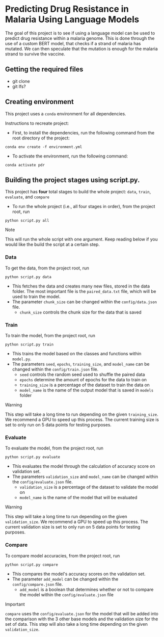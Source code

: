# Predicting Drug Resistance in Malaria Using Language Models

The goal of this project is to see if using a language model can be used to predict drug resistance within a malaria genome. This is done through the use of a custom BERT model, that checks if a strand of malaria has mutated. We can then speculate that the mutation is enough for the malaria strand to survive the vaccine.

## Getting the required files
- git clone
- git lfs?

## Creating environment
This project uses a `conda` environment for all dependencies.

Instructions to recreate project:
- First, to install the dependencies, run the following command from the root directory of the project:
```
conda env create -f environment.yml
```
- To activate the environment, run the following command:
```
conda activate pdr
```

## Building the project stages using script.py.
This project has **four** total stages to build the whole project: `data`, `train`, `evaluate`, and `compare`
- To run the whole project (i.e., all four stages in order), from the project root, run
```
python script.py all
```
> [!NOTE]
> This will run the whole script with one argument. Keep reading below if you would like the build the script at a certain step.

### Data
To get the data, from the project root, run
```
python script.py data
```
- This fetches the data and creates many new files, stored in the data folder. The most important file is the `paired_data.txt` file, which will be used to train the model.
- The parameter `chunk_size` can be changed within the `config/data.json` file.
    - `chunk_size` controls the chunk size for the data that is saved

### Train
To train the model, from the project root, run
```
python script.py train
```
- This trains the model based on the classes and functions within `model.py`.
- The parameters `seed`, `epochs`, `training_size`, and `model_name` can be changed within the `config/train.json` file.
    - `seed` controls the random seed used to shuffle the paired data
    - `epochs` determine the amount of epochs for the data to train on
    - `training_size` is a percentage of the dataset to train the data on
    - `model_name` is the name of the output model that is saved in `models` folder
> [!WARNING]
> This step will take a long time to run depending on the given `training_size`. We recommend a GPU to speed up this process. The current training size is set to only run on 5 data points for testing purposes.

### Evaluate
To evaluate the model, from the project root, run
```
python script.py evaluate
```
- This evaluates the model through the calculation of accuracy score on validation set.
- The parameters `validation_size` and `model_name` can be changed within the `config/evaluate.json` file.
    - `validation_size` is a percentage of the dataset to validate the model on
    - `model_name` is the name of the model that will be evaluated
> [!WARNING]
> This step will take a long time to run depending on the given `validation_size`. We recommend a GPU to speed up this process. The current validation size is set to only run on 5 data points for testing purposes.

### Compare
To compare model accuracies, from the project root, run
```
python script.py compare
```
- This compares the model's accuracy scores on the validation set.
- The parameter `add_model` can be changed within the `config/compare.json` file.
    - `add_model` is a boolean that determines whether or not to compare the model within the `config/evaluate.json` file
> [!IMPORTANT]
> `compare` uses the `config/evaluate.json` for the model that will be added into the comparison with the 3 other base models and the validation size for the set of data. This step will also take a long time depending on the given `validation_size`.